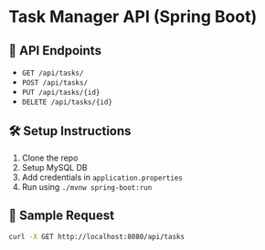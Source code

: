 # Task Manager API (Spring Boot)

## 🔗 API Endpoints

- `GET /api/tasks/`
- `POST /api/tasks/`
- `PUT /api/tasks/{id}`
- `DELETE /api/tasks/{id}`

## 🛠 Setup Instructions

1. Clone the repo
2. Setup MySQL DB
3. Add credentials in `application.properties`
4. Run using `./mvnw spring-boot:run`

## 🧪 Sample Request

```bash
curl -X GET http://localhost:8080/api/tasks
